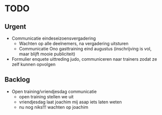 # TODO
## Urgent
- Communicatie eindeseizoensvergadering
	- Wachten op alle deelnemers, na vergadering uitsturen
	- Communicatie Ono gasttraining eind augustus (inschrijving is vol, maar blijft mooie publiciteit)
- Formulier enquete uittreding judo, communiceren naar trainers zodat ze zelf kunnen opvolgen
 

## Backlog
- Open training/vriendjesdag communicatie
	- open training stellen we uit
	- vriendjesdag laat joachim mij asap iets laten weten
	- nu nog niks!!! wachten op joachim
<!--stackedit_data:
eyJoaXN0b3J5IjpbLTM0Njc3Mzg5OCwxNjk4Nzc2MDk3LDE2OT
g3NzYwOTcsMTg1MDc1MDA4MywxNDU4Mzk4ODQ0LC0zNTU0MTUz
MjYsNDMxNDc5NzgsLTIxMTcwMDgyMTksNzA4Mjg2ODU4LDE1Nj
Q1MDM0MzFdfQ==
-->